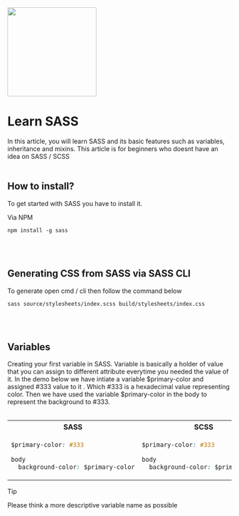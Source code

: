 
<img src="https://sass-lang.com/assets/img/logos/logo.svg" width="200" height="200">

# Learn SASS
In this article, you will learn SASS and its basic features such as variables, inheritance and mixins.
This article is for beginners who doesnt have an idea on SASS / SCSS
<br><br>



## How to install?
To get started with SASS you have to install it.

Via NPM

```
npm install -g sass
```
<br><br>


## Generating CSS from SASS via SASS CLI
To generate open cmd / cli then follow the command below
```
sass source/stylesheets/index.scss build/stylesheets/index.css
```
<br><br>

## Variables
Creating your first variable in SASS. 
Variable is basically a holder of value that you can assign to different attribute everytime you needed the value of it.
In the demo below we have intiate a variable $primary-color and assigned #333 value to it . Which #333 is a hexadecimal value representing color.
Then we have used the variable $primary-color in the body to represent the background to #333.
<br><br>
 
<table>
<tr>
<th> SASS </th>
<th> SCSS </th>
</tr>
<tr>
<td>

```css
$primary-color: #333

body 
  background-color: $primary-color
```

</td>
<td>

```css
$primary-color: #333

body 
  background-color: $primary-color
```

</td>
</tr>
</table>

 
> [!TIP]
> Please think a more descriptive variable name as possible




